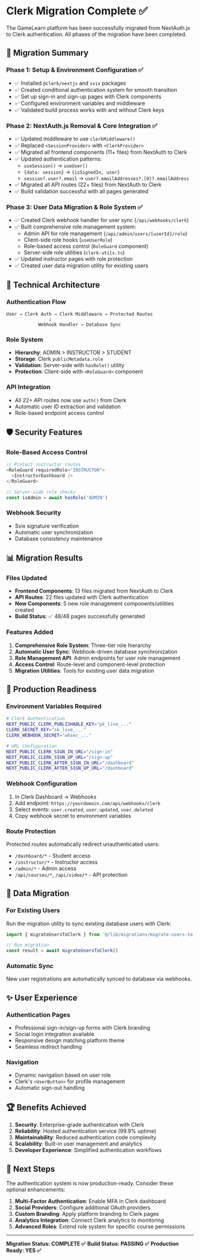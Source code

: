 # Clerk Migration Complete ✅

The GameLearn platform has been successfully migrated from NextAuth.js to Clerk authentication. All phases of the migration have been completed.

## 🎉 Migration Summary

### Phase 1: Setup & Environment Configuration ✅
- ✅ Installed `@clerk/nextjs` and `svix` packages
- ✅ Created conditional authentication system for smooth transition
- ✅ Set up sign-in and sign-up pages with Clerk components
- ✅ Configured environment variables and middleware
- ✅ Validated build process works with and without Clerk keys

### Phase 2: NextAuth.js Removal & Core Integration ✅
- ✅ Updated middleware to use `clerkMiddleware()`
- ✅ Replaced `<SessionProvider>` with `<ClerkProvider>`
- ✅ Migrated all frontend components (11+ files) from NextAuth to Clerk
- ✅ Updated authentication patterns:
  - `useSession()` → `useUser()`
  - `{data: session}` → `{isSignedIn, user}`
  - `session?.user?.email` → `user?.emailAddresses?.[0]?.emailAddress`
- ✅ Migrated all API routes (22+ files) from NextAuth to Clerk
- ✅ Build validation successful with all pages generated

### Phase 3: User Data Migration & Role System ✅
- ✅ Created Clerk webhook handler for user sync (`/api/webhooks/clerk`)
- ✅ Built comprehensive role management system:
  - Admin API for role management (`/api/admin/users/[userId]/role`)
  - Client-side role hooks (`useUserRole`)
  - Role-based access control (`RoleGuard` component)
  - Server-side role utilities (`clerk-utils.ts`)
- ✅ Updated instructor pages with role protection
- ✅ Created user data migration utility for existing users

## 🔧 Technical Architecture

### Authentication Flow
```
User → Clerk Auth → Clerk Middleware → Protected Routes
                ↓
            Webhook Handler → Database Sync
```

### Role System
- **Hierarchy**: ADMIN > INSTRUCTOR > STUDENT
- **Storage**: Clerk `publicMetadata.role`
- **Validation**: Server-side with `hasRole()` utility
- **Protection**: Client-side with `<RoleGuard>` component

### API Integration
- All 22+ API routes now use `auth()` from Clerk
- Automatic user ID extraction and validation
- Role-based endpoint access control

## 🛡️ Security Features

### Role-Based Access Control
```typescript
// Protect instructor routes
<RoleGuard requiredRole="INSTRUCTOR">
  <InstructorDashboard />
</RoleGuard>

// Server-side role checks
const isAdmin = await hasRole('ADMIN')
```

### Webhook Security
- Svix signature verification
- Automatic user synchronization
- Database consistency maintenance

## 📊 Migration Results

### Files Updated
- **Frontend Components**: 13 files migrated from NextAuth to Clerk
- **API Routes**: 22 files updated with Clerk authentication
- **New Components**: 5 new role management components/utilities created
- **Build Status**: ✅ 48/48 pages successfully generated

### Features Added
1. **Comprehensive Role System**: Three-tier role hierarchy
2. **Automatic User Sync**: Webhook-driven database synchronization
3. **Role Management API**: Admin endpoints for user role management
4. **Access Control**: Route-level and component-level protection
5. **Migration Utilities**: Tools for existing user data migration

## 🚀 Production Readiness

### Environment Variables Required
```bash
# Clerk Authentication
NEXT_PUBLIC_CLERK_PUBLISHABLE_KEY="pk_live_..."
CLERK_SECRET_KEY="sk_live_..."
CLERK_WEBHOOK_SECRET="whsec_..."

# URL Configuration
NEXT_PUBLIC_CLERK_SIGN_IN_URL="/sign-in"
NEXT_PUBLIC_CLERK_SIGN_UP_URL="/sign-up"
NEXT_PUBLIC_CLERK_AFTER_SIGN_IN_URL="/dashboard"
NEXT_PUBLIC_CLERK_AFTER_SIGN_UP_URL="/dashboard"
```

### Webhook Configuration
1. In Clerk Dashboard → Webhooks
2. Add endpoint: `https://yourdomain.com/api/webhooks/clerk`
3. Select events: `user.created`, `user.updated`, `user.deleted`
4. Copy webhook secret to environment variables

### Route Protection
Protected routes automatically redirect unauthenticated users:
- `/dashboard/*` - Student access
- `/instructor/*` - Instructor access
- `/admin/*` - Admin access
- `/api/courses/*`, `/api/video/*` - API protection

## 🔄 Data Migration

### For Existing Users
Run the migration utility to sync existing database users with Clerk:

```typescript
import { migrateUsersToClerk } from '@/lib/migrations/migrate-users-to-clerk'

// Run migration
const result = await migrateUsersToClerk()
```

### Automatic Sync
New user registrations are automatically synced to database via webhooks.

## ✨ User Experience

### Authentication Pages
- Professional sign-in/sign-up forms with Clerk branding
- Social login integration available
- Responsive design matching platform theme
- Seamless redirect handling

### Navigation
- Dynamic navigation based on user role
- Clerk's `<UserButton>` for profile management
- Automatic sign-out handling

## 🏆 Benefits Achieved

1. **Security**: Enterprise-grade authentication with Clerk
2. **Reliability**: Hosted authentication service (99.9% uptime)
3. **Maintainability**: Reduced authentication code complexity
4. **Scalability**: Built-in user management and analytics
5. **Developer Experience**: Simplified authentication workflows

## 🎯 Next Steps

The authentication system is now production-ready. Consider these optional enhancements:

1. **Multi-Factor Authentication**: Enable MFA in Clerk dashboard
2. **Social Providers**: Configure additional OAuth providers
3. **Custom Branding**: Apply platform branding to Clerk pages
4. **Analytics Integration**: Connect Clerk analytics to monitoring
5. **Advanced Roles**: Extend role system for specific course permissions

---

**Migration Status: COMPLETE ✅**
**Build Status: PASSING ✅**
**Production Ready: YES ✅**